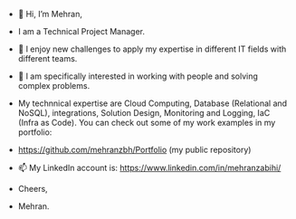 - 👋 Hi, I’m Mehran, 
- I am a Technical Project Manager. 
- 👀 I enjoy new challenges to apply my expertise in different IT fields with different teams.

- 🌱 I am specifically interested in working with people and solving complex problems.
- My technnical expertise are Cloud Computing, Database (Relational and NoSQL), integrations, Solution Design, Monitoring and Logging, IaC (Infra as Code). You can check out some of my work examples in my portfolio:
- https://github.com/mehranzbh/Portfolio (my public repository)

- 📫 My LinkedIn account is: https://www.linkedin.com/in/mehranzabihi/

- Cheers,
- Mehran.

<!---
mehranzbh/mehranzbh is a ✨ special ✨ repository because its `README.md` (this file) appears on your GitHub profile.
You can click the Preview link to take a look at your changes.
--->
